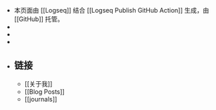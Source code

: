 - 本页面由 [[Logseq]] 结合 [[Logseq Publish GitHub Action]] 生成，由 [[GitHub]] 托管。
-
-
-
- ## 链接
	- [[关于我]]
	- [[Blog Posts]]
	- [[journals]]